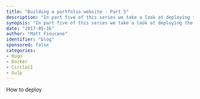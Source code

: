 ```yaml
---
title: "Building a portfolio website - Part 5"
description: "In part five of this series we take a look at deploying the site using CircleCI."
synopsis: "In part five of this series we take a look at deploying the site using CircleCI."
date: "2017-05-16"
author: "Matt Finucane"
identifier: "blog"
sponsored: false
categories:
- Hugo
- Docker
- CircleCI
- Gulp
---
```


How to deploy